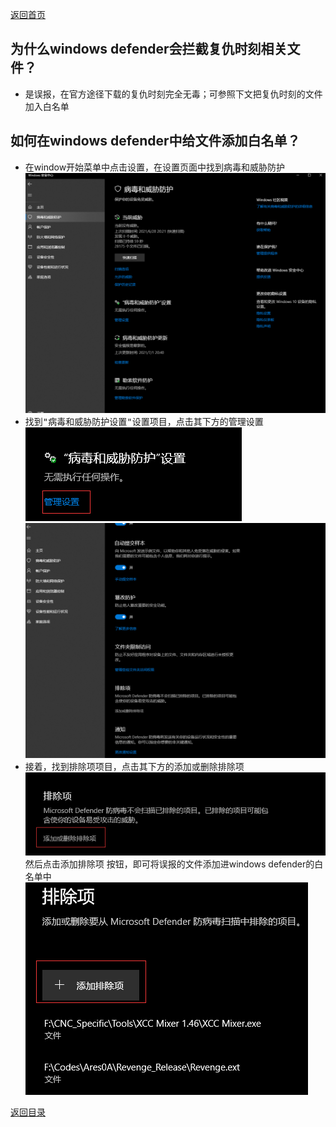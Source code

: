 [返回首页](/index.md)

## 为什么windows defender会拦截复仇时刻相关文件？
- 是误报，在官方途径下载的复仇时刻完全无毒；可参照下文把复仇时刻的文件加入白名单

## 如何在windows defender中给文件添加白名单？
- 在window开始菜单中点击<kbd>设置</kbd>，在设置页面中找到<kbd>病毒和威胁防护</kbd>  
![a](../img/windows-defender-1.png)  
- 找到<kbd>"病毒和威胁防护设置"设置</kbd>项目，点击其下方的<kbd>管理设置</kbd>  
![a](../img/windows-defender-2.png)  
![a](../img/windows-defender-3.png)  
- 接着，找到<kbd>排除项</kbd>项目，点击其下方的<kbd>添加或删除排除项</kbd>  
![a](../img/windows-defender-4.png)  
然后点击<kbd>添加排除项</kbd> 按钮，即可将误报的文件添加进windows defender的白名单中
![a](../img/windows-defender-5.png)



[返回目录](/QuestionNAnswer/index.md#anti-virus-software-problem)

